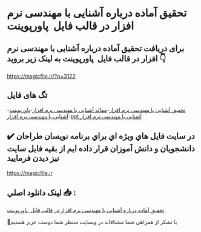 # تحقیق آماده درباره آشنایی با مهندسی نرم افزار در قالب فایل  پاورپوینت

## برای دریافت تحقیق آماده درباره آشنایی با مهندسی نرم افزار در قالب فایل  پاورپوینت به لینک زیر بروید 👇

https://magicfile.ir/?p=3122

## تگ های فایل

-[تحقیق آشنایی با مهندسی نرم افزار](https://magicfile.ir/product/%d8%aa%d8%ad%d9%82%db%8c%d9%82-%d8%a2%d9%85%d8%a7%d8%af%d9%87-%d8%a2%d8%b4%d9%86%d8%a7%db%8c%db%8c-%d8%a8%d8%a7-%d9%85%d9%87%d9%86%d8%af%d8%b3%db%8c-%d9%86%d8%b1%d9%85-%d8%a7%d9%81%d8%b2%d8%a7%d8%b1-%d8%af%d8%b1-%d9%82%d8%a7%d9%84%d8%a8-%d9%81%d8%a7%db%8c%d9%84-%d9%be%d8%a7%d9%88%d8%b1%d9%be%d9%88%db%8c%d9%86%d8%aa/)-[مقاله آشنایی با مهندسی نرم افزار](https://magicfile.ir/product/%d8%aa%d8%ad%d9%82%db%8c%d9%82-%d8%a2%d9%85%d8%a7%d8%af%d9%87-%d8%a2%d8%b4%d9%86%d8%a7%db%8c%db%8c-%d8%a8%d8%a7-%d9%85%d9%87%d9%86%d8%af%d8%b3%db%8c-%d9%86%d8%b1%d9%85-%d8%a7%d9%81%d8%b2%d8%a7%d8%b1-%d8%af%d8%b1-%d9%82%d8%a7%d9%84%d8%a8-%d9%81%d8%a7%db%8c%d9%84-%d9%be%d8%a7%d9%88%d8%b1%d9%be%d9%88%db%8c%d9%86%d8%aa/)-[پاورپوینت آشنایی با مهندسی نرم افزار](https://magicfile.ir/product/%d8%aa%d8%ad%d9%82%db%8c%d9%82-%d8%a2%d9%85%d8%a7%d8%af%d9%87-%d8%a2%d8%b4%d9%86%d8%a7%db%8c%db%8c-%d8%a8%d8%a7-%d9%85%d9%87%d9%86%d8%af%d8%b3%db%8c-%d9%86%d8%b1%d9%85-%d8%a7%d9%81%d8%b2%d8%a7%d8%b1-%d8%af%d8%b1-%d9%82%d8%a7%d9%84%d8%a8-%d9%81%d8%a7%db%8c%d9%84-%d9%be%d8%a7%d9%88%d8%b1%d9%be%d9%88%db%8c%d9%86%d8%aa/)-[ppt آشنایی با مهندسی نرم افزار](https://magicfile.ir/product/%d8%aa%d8%ad%d9%82%db%8c%d9%82-%d8%a2%d9%85%d8%a7%d8%af%d9%87-%d8%a2%d8%b4%d9%86%d8%a7%db%8c%db%8c-%d8%a8%d8%a7-%d9%85%d9%87%d9%86%d8%af%d8%b3%db%8c-%d9%86%d8%b1%d9%85-%d8%a7%d9%81%d8%b2%d8%a7%d8%b1-%d8%af%d8%b1-%d9%82%d8%a7%d9%84%d8%a8-%d9%81%d8%a7%db%8c%d9%84-%d9%be%d8%a7%d9%88%d8%b1%d9%be%d9%88%db%8c%d9%86%d8%aa/)

## ✔️ در سايت فايل هاي ويژه اي براي برنامه نويسان طراحان دانشجويان و دانش آموزان قرار داده ايم از بقيه فايل سايت نيز ديدن فرماييد

https://magicfile.ir


## لينک دانلود اصلي 📥 :

[تحقیق آماده درباره آشنایی با مهندسی نرم افزار در قالب فایل  پاورپوینت](https://magicfile.ir/product/%d8%aa%d8%ad%d9%82%db%8c%d9%82-%d8%a2%d9%85%d8%a7%d8%af%d9%87-%d8%a2%d8%b4%d9%86%d8%a7%db%8c%db%8c-%d8%a8%d8%a7-%d9%85%d9%87%d9%86%d8%af%d8%b3%db%8c-%d9%86%d8%b1%d9%85-%d8%a7%d9%81%d8%b2%d8%a7%d8%b1-%d8%af%d8%b1-%d9%82%d8%a7%d9%84%d8%a8-%d9%81%d8%a7%db%8c%d9%84-%d9%be%d8%a7%d9%88%d8%b1%d9%be%d9%88%db%8c%d9%86%d8%aa/) 


🙏با تشکر از همراهي شما مشتاقانه در وبسایت منتظر شما دوست عزیز هستیم

